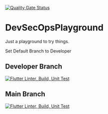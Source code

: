 [![Quality Gate Status](https://sonarcloud.io/api/project_badges/measure?project=UMGCDevSecOpsPlayground&metric=alert_status)](https://sonarcloud.io/dashboard?id=UMGCDevSecOpsPlayground)

# DevSecOpsPlayground

Just a playground to try things.

Set Default Branch to Developer

## Developer Branch ##
[![Flutter Linter, Build, Unit Test](https://github.com/umgc/DevSecOpsPlayground/actions/workflows/flutter-base-test.yml/badge.svg)](https://github.com/umgc/DevSecOpsPlayground/actions/workflows/flutter-base-test.yml)

## Main Branch ##
[![Flutter Linter, Build, Unit Test](https://github.com/umgc/DevSecOpsPlayground/actions/workflows/Stable-PipeLine.yml/badge.svg?branch=main)](https://github.com/umgc/DevSecOpsPlayground/actions/workflows/Stable-PipeLine.yml)
